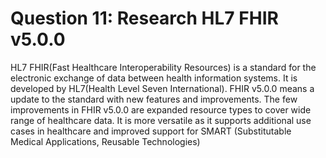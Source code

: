 # Question 11: Research HL7 FHIR v5.0.0

HL7 FHIR(Fast Healthcare Interoperability Resources) is a standard for
the electronic exchange of data between health information systems. It is developed by HL7(Health Level Seven International). FHIR v5.0.0 means a update to the standard with new features and improvements.
The few improvements in FHIR v5.0.0 are expanded resource types to cover wide range of healthcare data. It is more versatile as it supports additional use cases in healthcare and improved support for SMART (Substitutable Medical Applications, Reusable Technologies)

